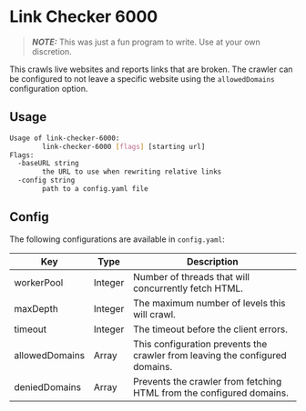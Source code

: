 # Link Checker 6000

> **_NOTE:_**  This was just a fun program to write. Use at your own discretion.

This crawls live websites and reports links that are broken. The crawler can 
be configured to not leave a specific website using the `allowedDomains` 
configuration option.

## Usage

```bash
Usage of link-checker-6000:
        link-checker-6000 [flags] [starting url]
Flags:
  -baseURL string
        the URL to use when rewriting relative links
  -config string
        path to a config.yaml file
```

## Config

The following configurations are available in `config.yaml`:

| Key            | Type    | Description                                                                 |
|----------------|---------|-----------------------------------------------------------------------------|
| workerPool     | Integer | Number of threads that will concurrently fetch HTML.                        |
| maxDepth       | Integer | The maximum number of levels this will crawl.                               |
| timeout        | Integer | The timeout before the client errors.                                       |
| allowedDomains | Array   | This configuration prevents the crawler from leaving the configured domains.|
| deniedDomains  | Array   | Prevents the crawler from fetching HTML from the configured domains.        |
